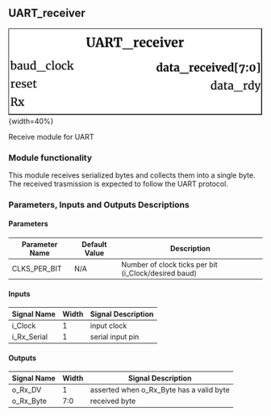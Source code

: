 ## UART_receiver ##

![UART_receiver module](UART_receiver.png){width=40%}

Receive module for UART

### Module functionality ###

This module receives serialized bytes and collects them into a single byte. The received trasmission is expected to follow the UART protocol.

### Parameters, Inputs and Outputs Descriptions ###
<!--- Nitty gritty module functionality stuff --->

#### Parameters ####

Parameter Name | Default Value | Description
--------------------- | ----------------------------- | -------------------------------------------------------------------------------------------
CLKS_PER_BIT | N/A | Number of clock ticks per bit (i_Clock/desired baud)

#### Inputs ####

Signal Name | Width | Signal Description
--------------------- | ----------------------------- | -------------------------------------------------------------------------------------------
i_Clock|1| input clock
i_Rx_Serial|1| serial input pin


#### Outputs ####

Signal Name | Width | Signal Description
--------------------- | ----------------------------- | -------------------------------------------------------------------------------------------
o_Rx_DV|1| asserted when o_Rx_Byte has a valid byte
o_Rx_Byte |7:0| received byte